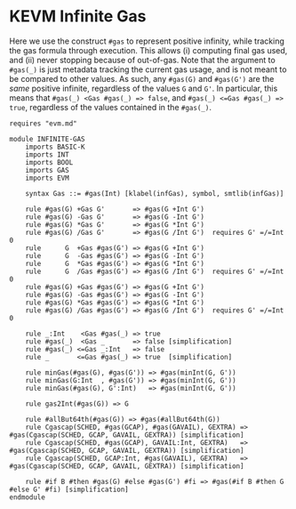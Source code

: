 KEVM Infinite Gas
=================

Here we use the construct `#gas` to represent positive infinity, while tracking the gas formula through execution.
This allows (i) computing final gas used, and (ii) never stopping because of out-of-gas.
Note that the argument to `#gas(_)` is just metadata tracking the current gas usage, and is not meant to be compared to other values.
As such, any `#gas(G)` and `#gas(G')` are the _same_ positive infinite, regardless of the values `G` and `G'`.
In particular, this means that `#gas(_) <Gas #gas(_) => false`, and `#gas(_) <=Gas #gas(_) => true`, regardless of the values contained in the `#gas(_)`.

```k
requires "evm.md"

module INFINITE-GAS
    imports BASIC-K
    imports INT
    imports BOOL
    imports GAS
    imports EVM

    syntax Gas ::= #gas(Int) [klabel(infGas), symbol, smtlib(infGas)]

    rule #gas(G) +Gas G'       => #gas(G +Int G')
    rule #gas(G) -Gas G'       => #gas(G -Int G')
    rule #gas(G) *Gas G'       => #gas(G *Int G')
    rule #gas(G) /Gas G'       => #gas(G /Int G')  requires G' =/=Int 0
    rule      G  +Gas #gas(G') => #gas(G +Int G')
    rule      G  -Gas #gas(G') => #gas(G -Int G')
    rule      G  *Gas #gas(G') => #gas(G *Int G')
    rule      G  /Gas #gas(G') => #gas(G /Int G')  requires G' =/=Int 0
    rule #gas(G) +Gas #gas(G') => #gas(G +Int G')
    rule #gas(G) -Gas #gas(G') => #gas(G -Int G')
    rule #gas(G) *Gas #gas(G') => #gas(G *Int G')
    rule #gas(G) /Gas #gas(G') => #gas(G /Int G')  requires G' =/=Int 0

    rule _:Int    <Gas #gas(_) => true
    rule #gas(_)  <Gas _       => false [simplification]
    rule #gas(_) <=Gas _:Int   => false
    rule _       <=Gas #gas(_) => true  [simplification]

    rule minGas(#gas(G), #gas(G')) => #gas(minInt(G, G'))
    rule minGas(G:Int  , #gas(G')) => #gas(minInt(G, G'))
    rule minGas(#gas(G), G':Int)   => #gas(minInt(G, G'))

    rule gas2Int(#gas(G)) => G

    rule #allBut64th(#gas(G)) => #gas(#allBut64th(G))
    rule Cgascap(SCHED, #gas(GCAP), #gas(GAVAIL), GEXTRA) => #gas(Cgascap(SCHED, GCAP, GAVAIL, GEXTRA)) [simplification]
    rule Cgascap(SCHED, #gas(GCAP), GAVAIL:Int, GEXTRA)   => #gas(Cgascap(SCHED, GCAP, GAVAIL, GEXTRA)) [simplification]
    rule Cgascap(SCHED, GCAP:Int, #gas(GAVAIL), GEXTRA)   => #gas(Cgascap(SCHED, GCAP, GAVAIL, GEXTRA)) [simplification]

    rule #if B #then #gas(G) #else #gas(G') #fi => #gas(#if B #then G #else G' #fi) [simplification]
endmodule
```
